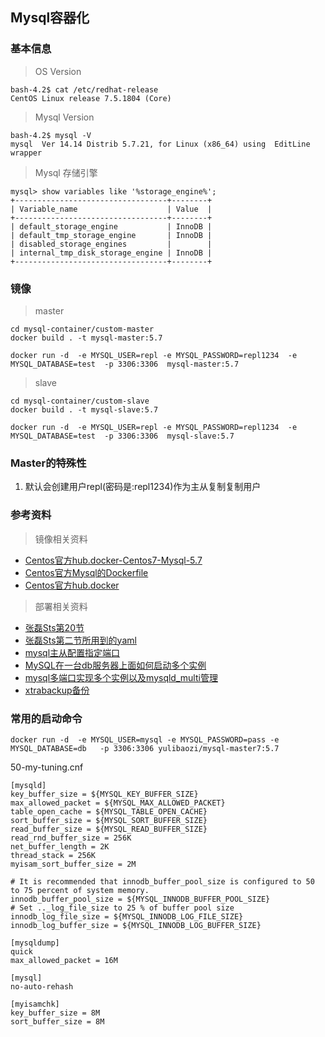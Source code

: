 Mysql容器化
---

### 基本信息

> OS Version

```
bash-4.2$ cat /etc/redhat-release
CentOS Linux release 7.5.1804 (Core)
```
> Mysql Version

```
bash-4.2$ mysql -V
mysql  Ver 14.14 Distrib 5.7.21, for Linux (x86_64) using  EditLine wrapper
```

> Mysql 存储引擎

```
mysql> show variables like '%storage_engine%';
+----------------------------------+--------+
| Variable_name                    | Value  |
+----------------------------------+--------+
| default_storage_engine           | InnoDB |
| default_tmp_storage_engine       | InnoDB |
| disabled_storage_engines         |        |
| internal_tmp_disk_storage_engine | InnoDB |
+----------------------------------+--------+

```
### 镜像

> master

```
cd mysql-container/custom-master
docker build . -t mysql-master:5.7

docker run -d  -e MYSQL_USER=repl -e MYSQL_PASSWORD=repl1234  -e MYSQL_DATABASE=test  -p 3306:3306  mysql-master:5.7
```

> slave

```
cd mysql-container/custom-slave
docker build . -t mysql-slave:5.7

docker run -d  -e MYSQL_USER=repl -e MYSQL_PASSWORD=repl1234  -e MYSQL_DATABASE=test  -p 3306:3306  mysql-slave:5.7
```

### Master的特殊性


1. 默认会创建用户repl(密码是:repl1234)作为主从复制复制用户


### 参考资料

> 镜像相关资料

- [Centos官方hub.docker-Centos7-Mysql-5.7](https://hub.docker.com/r/centos/mysql-57-centos7/)
- [Centos官方Mysql的Dockerfile](https://github.com/sclorg/mysql-container)
- [Centos官方hub.docker](https://hub.docker.com/u/centos/)

> 部署相关资料

- [张磊Sts第20节](https://time.geekbang.org/column/article/41217)
- [张磊Sts第二节所用到的yaml](https://github.com/oracle/kubernetes-website/blob/master/docs/tasks/run-application/mysql-statefulset.yaml)
- [mysql主从配置指定端口](https://blog.csdn.net/zwj2008881946/article/details/79479800)
- [MySQL在一台db服务器上面如何启动多个实例](https://blog.csdn.net/mchdba/article/details/11162037)
- [mysql多端口实现多个实例以及mysqld_multi管理](http://www.webyang.net/Html/web/article_311.html)
- [xtrabackup备份](http://www.zsythink.net/archives/1469)

### 常用的启动命令
```
docker run -d  -e MYSQL_USER=mysql -e MYSQL_PASSWORD=pass -e MYSQL_DATABASE=db   -p 3306:3306 yulibaozi/mysql-master7:5.7
```

50-my-tuning.cnf
```
[mysqld]
key_buffer_size = ${MYSQL_KEY_BUFFER_SIZE}
max_allowed_packet = ${MYSQL_MAX_ALLOWED_PACKET}
table_open_cache = ${MYSQL_TABLE_OPEN_CACHE}
sort_buffer_size = ${MYSQL_SORT_BUFFER_SIZE}
read_buffer_size = ${MYSQL_READ_BUFFER_SIZE}
read_rnd_buffer_size = 256K
net_buffer_length = 2K
thread_stack = 256K
myisam_sort_buffer_size = 2M

# It is recommended that innodb_buffer_pool_size is configured to 50 to 75 percent of system memory.
innodb_buffer_pool_size = ${MYSQL_INNODB_BUFFER_POOL_SIZE}
# Set .._log_file_size to 25 % of buffer pool size
innodb_log_file_size = ${MYSQL_INNODB_LOG_FILE_SIZE}
innodb_log_buffer_size = ${MYSQL_INNODB_LOG_BUFFER_SIZE}

[mysqldump]
quick
max_allowed_packet = 16M

[mysql]
no-auto-rehash

[myisamchk]
key_buffer_size = 8M
sort_buffer_size = 8M
```